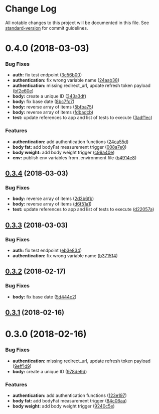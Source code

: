 # Change Log

All notable changes to this project will be documented in this file. See [standard-version](https://github.com/conventional-changelog/standard-version) for commit guidelines.

<a name="0.4.0"></a>
# 0.4.0 (2018-03-03)


### Bug Fixes

* **auth:** fix test endpoint ([3c56b00](https://github.com/jsDotCr/zapier-fitbit/commit/3c56b00))
* **authentication:** fix wrong variable name ([24aab38](https://github.com/jsDotCr/zapier-fitbit/commit/24aab38))
* **authentication:** missing redirect_url, update refresh token payload ([bf2e60e](https://github.com/jsDotCr/zapier-fitbit/commit/bf2e60e))
* **body:** create a unique ID ([343a3df](https://github.com/jsDotCr/zapier-fitbit/commit/343a3df))
* **body:** fix base date ([8bc7fc7](https://github.com/jsDotCr/zapier-fitbit/commit/8bc7fc7))
* **body:** reverse array of items ([5bfba75](https://github.com/jsDotCr/zapier-fitbit/commit/5bfba75))
* **body:** reverse array of items ([fdbadcb](https://github.com/jsDotCr/zapier-fitbit/commit/fdbadcb))
* **test:** update references to app and list of tests to execute ([3adf1ec](https://github.com/jsDotCr/zapier-fitbit/commit/3adf1ec))


### Features

* **authentication:** add authentication functions ([24ca55d](https://github.com/jsDotCr/zapier-fitbit/commit/24ca55d))
* **body fat:** add bodyFat measurement trigger ([008a7e0](https://github.com/jsDotCr/zapier-fitbit/commit/008a7e0))
* **body weight:** add body weight trigger ([c99a40e](https://github.com/jsDotCr/zapier-fitbit/commit/c99a40e))
* **env:** publish env variables from .environment file ([b4914e8](https://github.com/jsDotCr/zapier-fitbit/commit/b4914e8))



<a name="0.3.4"></a>
## [0.3.4](https://github.com/jsDotCr/zapier-fitbit/compare/v0.3.3...v0.3.4) (2018-03-03)


### Bug Fixes

* **body:** reverse array of items ([2d3b6fb](https://github.com/jsDotCr/zapier-fitbit/commit/2d3b6fb))
* **body:** reverse array of items ([d6f51a1](https://github.com/jsDotCr/zapier-fitbit/commit/d6f51a1))
* **test:** update references to app and list of tests to execute ([d22057a](https://github.com/jsDotCr/zapier-fitbit/commit/d22057a))



<a name="0.3.3"></a>
## [0.3.3](https://github.com/jsDotCr/zapier-fitbit/compare/v0.3.2...v0.3.3) (2018-03-03)


### Bug Fixes

* **auth:** fix test endpoint ([eb3e834](https://github.com/jsDotCr/zapier-fitbit/commit/eb3e834))
* **authentication:** fix wrong variable name ([b371514](https://github.com/jsDotCr/zapier-fitbit/commit/b371514))



<a name="0.3.2"></a>
## [0.3.2](https://github.com/jsDotCr/zapier-fitbit/compare/v0.3.1...v0.3.2) (2018-02-17)


### Bug Fixes

* **body:** fix base date ([5d444c2](https://github.com/jsDotCr/zapier-fitbit/commit/5d444c2))



<a name="0.3.1"></a>
## [0.3.1](https://github.com/jsDotCr/zapier-fitbit/compare/v0.3.0...v0.3.1) (2018-02-16)



<a name="0.3.0"></a>
# 0.3.0 (2018-02-16)


### Bug Fixes

* **authentication:** missing redirect_url, update refresh token payload ([9eff1d9](https://github.com/jsDotCr/zapier-fitbit/commit/9eff1d9))
* **body:** create a unique ID ([978de9d](https://github.com/jsDotCr/zapier-fitbit/commit/978de9d))


### Features

* **authentication:** add authentication functions ([123e197](https://github.com/jsDotCr/zapier-fitbit/commit/123e197))
* **body fat:** add bodyFat measurement trigger ([84c06aa](https://github.com/jsDotCr/zapier-fitbit/commit/84c06aa))
* **body weight:** add body weight trigger ([9240c5e](https://github.com/jsDotCr/zapier-fitbit/commit/9240c5e))
